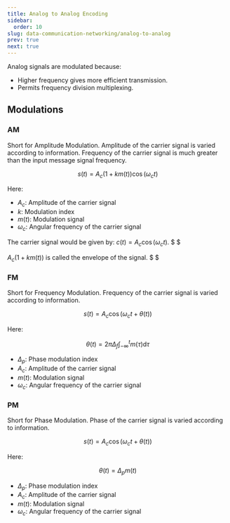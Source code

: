 ```yaml
---
title: Analog to Analog Encoding
sidebar:
  order: 10
slug: data-communication-networking/analog-to-analog
prev: true
next: true
---
```


Analog signals are modulated because:

- Higher frequency gives more efficient transmission.
- Permits frequency division multiplexing.

## Modulations

### AM

Short for Amplitude Modulation. Amplitude of the carrier signal is varied according to information. Frequency of the carrier signal is much greater than the input message signal frequency.

```math
s(t) = A_c (1 + km(t)) \cos(\omega_c t)
```

Here:

- $A_c$: Amplitude of the carrier signal
- $k$: Modulation index
- $m(t)$: Modulation signal
- $\omega_c$: Angular frequency of the carrier signal

The carrier signal would be given by: $c(t) = A_c \cos(\omega_c t)$. $ $

$A_c(1 + km(t))$ is called the envelope of the signal. $ $

### FM

Short for Frequency Modulation. Frequency of the carrier signal is varied according to information.

```math
s(t) = A_c\cos(\omega_c t + \theta(t))
```

Here:

```math
\theta(t) = 2\pi \Delta_f \int_{-\infty}^t m(\tau) \text{d}\tau
```

- $\Delta_p$: Phase modulation index
- $A_c$: Amplitude of the carrier signal
- $m(t)$: Modulation signal
- $\omega_c$: Angular frequency of the carrier signal

### PM

Short for Phase Modulation. Phase of the carrier signal is varied according to information.

```math
s(t) = A_c\cos(\omega_c t + \theta(t))
```

Here:

```math
\theta(t) = \Delta_p m(t)
```

- $\Delta_p$: Phase modulation index
- $A_c$: Amplitude of the carrier signal
- $m(t)$: Modulation signal
- $\omega_c$: Angular frequency of the carrier signal
